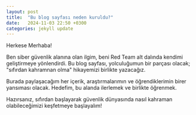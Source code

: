 ```yaml
---
layout: post
title:  "Bu blog sayfası neden kuruldu?"
date:   2024-11-03 22:50 +0300
categories: jekyll update
---
```


Herkese Merhaba!

Ben siber güvenlik alanına olan ilgim, beni Red Team alt dalında kendimi geliştirmeye yönlendirdi. Bu blog sayfası, yolculuğumun bir parçası olacak; "sıfırdan kahramnan olma" hikayemizi birlikte yazacağız.

Burada paylaşacağım her içerik, araştırmalarımın ve öğrendiklerimin birer yansıması olacak. Hedefim, bu alanda ilerlemek ve birlikte öğrenmek.

Hazırsanız, sıfırdan başlayarak güvenlik dünyasında nasıl kahraman olabileceğimizi keşfetmeye başlayalım!
